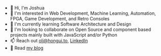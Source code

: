 - 👋 Hi, I'm Joshua
- 👀 I'm interested in Web Development, Machine Learning, Automation, FPGA, Game Development, and Retro Consoles
- 🌱 I'm currently learning Software Architecture and Design
- 💞️ I'm looking to collaborate on Open Source and component based projects mainly built with JavaScript and/or Python
- 📫 Reach out oli@hongui.to, [LinkedIn](https://www.linkedin.com/in/ordehi/)
- 📖 Read [my blog](https://blog.ordehi.dev/)

<!---
ordehi/ordehi is a ✨ special ✨ repository because its `README.md` (this file) appears on your GitHub profile.
You can click the Preview link to take a look at your changes.
--->
